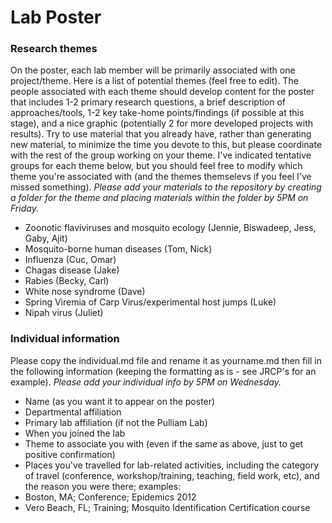 Lab Poster
=========

### Research themes

On the poster, each lab member will be primarily associated with one project/theme. Here is a list of potential themes (feel free to edit). The people associated with each theme should develop content for the poster that includes 1-2 primary research questions, a brief description of approaches/tools, 1-2 key take-home points/findings (if possible at this stage), and a nice graphic (potentially 2 for more developed projects with results). Try to use material that you already have, rather than generating new material, to minimize the time you devote to this, but please coordinate with the rest of the group working on your theme. I've indicated tentative groups for each theme below, but you should feel free to modify which theme you're associated with (and the themes themselevs if you feel I've missed something). *Please add your materials to the repository by creating a folder for the theme and placing materials within the folder by 5PM on Friday.*

- Zoonotic flaviviruses and mosquito ecology (Jennie, Biswadeep, Jess, Gaby, Ajit)
- Mosquito-borne human diseases (Tom, Nick)
- Influenza (Cuc, Omar)
- Chagas disease (Jake)
- Rabies (Becky, Carl)
- White nose syndrome (Dave)
- Spring Viremia of Carp Virus/experimental host jumps (Luke)
- Nipah virus (Juliet)

### Individual information

Please copy the individual.md file and rename it as yourname.md then fill in the following information (keeping the formatting as is - see JRCP's for an example). *Please add your individual info by 5PM on Wednesday.*

- Name (as you want it to appear on the poster)
- Departmental affiliation
- Primary lab affiliation (if not the Pulliam Lab)
- When you joined the lab
- Theme to associate you with (even if the same as above, just to get positive confirmation)
- Places you've travelled for lab-related activities, including the category of travel (conference, workshop/training, teaching, field work, etc), and the reason you were there; examples:
 - Boston, MA; Conference; Epidemics 2012
 - Vero Beach, FL; Training; Mosquito Identification Certification course

 
